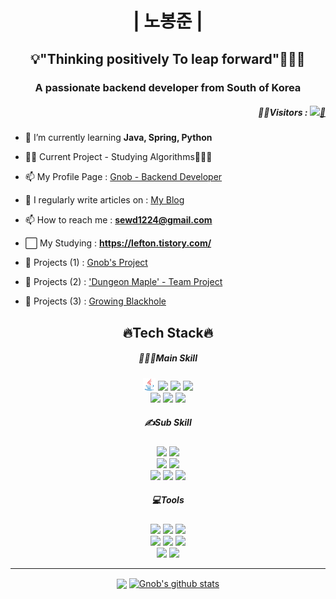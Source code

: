 <h1 align="center">| 노봉준 |</h1>
<h2 align="center">💡"Thinking positively To leap forward"🏃🏻‍♂️</h2>
<h3 align="center">A passionate backend developer from South of Korea</h3>

<h5 align="right"> 🖐🏻Visitors : <a href="https://hits.seeyoufarm.com"><img src="https://hits.seeyoufarm.com/api/count/incr/badge.svg?url=https%3A%2F%2Fgithub.com%2FMontep95&count_bg=%236CE09A&title_bg=%23555555&icon=&icon_color=%23E7E7E7&title=View&edge_flat=false"/>🎇</a></h5>

- 🌱 I’m currently learning **Java, Spring, Python**

- 🐱‍🏍 Current Project - Studying Algorithms🧑🏻‍💻

- 📫 My Profile Page : [Gnob - Backend Developer](https://montep95.github.io/MyPage/)

- 📝 I regularly write articles on : [My Blog](https://lefton.tistory.com/)

- 📫 How to reach me : **sewd1224@gmail.com**


- ⬜️ My Studying : **https://lefton.tistory.com/**

- 📄 Projects (1) : [Gnob's Project](http://gnob.shop) 

- 📄 Projects (2) : ['Dungeon Maple' - Team Project](https://maplestoryworlds.nexon.com/play/13d018ce197645d584cc4ec57bef45ae)

- 📄 Projects (3) : [Growing Blackhole](https://m.youtube.com/shorts/5oUQBDzKEyQ)

<h2 align="center">🔥Tech Stack🔥</h2>

<h5 align="center"> 👩🏻‍💻Main Skill </h5>
<p align="center">

<img src="https://raw.githubusercontent.com/devicons/devicon/master/icons/java/java-original.svg" alt="java" width="20" height="20"/>
<img src="https://img.shields.io/badge/Java-007396?style=flat&logo=JAVA&logoColor=white"/>
<img src="https://img.shields.io/badge/Android-3DDC84?style=flat&logo=Android&logoColor=black"/>
<img src="https://img.shields.io/badge/Python-3776AB?style=flat&logo=Python&logoColor=white"/>
<br/>

<img src="https://img.shields.io/badge/HTML-E34F26?style=flat&logo=HTML5&logoColor=black"/>
<img src="https://img.shields.io/badge/CSS-1572B6?style=flat&logo=CSS3&logoColor=black"/>
<img src="https://img.shields.io/badge/JavaScript-F7DF1E?style=flat&logo=JavaScript&logoColor=black"/>
<br/>

</p>

<h5 align="center"> ✍Sub Skill </h5>
<p align="center">

<!-- <img src="https://img.shields.io/badge/Spring-6DB33F?style=flat&logo=Spring&logoColor=white"/> -->
<img src="https://img.shields.io/badge/Unity-FFFFFF?style=flat&logo=Unity&logoColor=black"/>
<img src="https://img.shields.io/badge/C Sharp-F7DF1E?style=flat&logo=C Sharp&logoColor=black"/>
<br/>
<img src="https://img.shields.io/badge/React-61DAFB?style=flat&logo=React&logoColor=black"/>
<img src="https://img.shields.io/badge/MongoDB-47A248?style=flat&logo=MongoDB&logoColor=white"/>
<br/>

<!-- <img src="https://img.shields.io/badge/Firebase-FFCA28?style=flat&logo=Firebase&logoColor=red"/> -->
<!-- <img src="https://img.shields.io/badge/MySQL-4479A1?style=flat&logo=MySQL&logoColor=white"/> -->

<img src="https://img.shields.io/badge/Flask-000000?style=flat&logo=Flask&logoColor=white"/>
<img src="https://img.shields.io/badge/Expo-000020?style=flat&logo=Expo&logoColor=white"/>
<img src="https://img.shields.io/badge/Lua-2C2D72?style=flat&logo=Lua&logoColor=white"/>


</p>

<h5 align="center"> 💻Tools </h5>
<p align="center">

<img src="https://img.shields.io/badge/Eclipse-2C2255?style=flat&logo=Eclipse IDE&logoColor=white"/>
<img src="https://img.shields.io/badge/VSCode-007ACC?style=flat&logo=Visual Studio Code&logoColor=white"/>
<img src="https://img.shields.io/badge/IntelliJ-000000?style=flat&logo=IntelliJ IDEA&logoColor=blue"/>
<br/>


<img src="https://img.shields.io/badge/PyCharm-000000?style=flat&logo=PyCharm&logoColor=green"/>
<img src="https://img.shields.io/badge/VisualStudio-5C2D91?style=flat&logo=Visual Studio&logoColor=black"/>
<img src="https://img.shields.io/badge/Android Studio-3DDC84?style=flat&logo=Android Studio&logoColor=green"/>
<br/>

<img src="https://img.shields.io/badge/GitHub-181717?style=flat&logo=GitHub&logoColor=white"/>
<img src="https://img.shields.io/badge/Slack-4A154B?style=flat&logo=Slack&logoColor=skyblue"/>

</p>
<hr>

<div align=center>

<!--
일반 Top Langs와 Gnob's Github stats 출력
![Top Langs](https://github-readme-stats.vercel.app/api/top-langs/?username=Montep95&layout=compact&theme=highcontrast)
![Gnob's GitHub stats](https://github-readme-stats.vercel.app/api?username=Montep95&theme=highcontrast&show_icons=true)
-->
  
<!--(개선) Top Langs와 Gnob's Github stats을 한 단락에 함께 출력-->
<a href="https://github.com/Montep95"><img align="center" style="height:150px" src="https://github-readme-stats.vercel.app/api/top-langs/?username=Montep95&layout=compact&theme=github_dark&hide_border=true" /></a> 
<a href="https://github.com/Montep95"><img align="center" style="height:180px" src="https://github-readme-stats.vercel.app/api?username=Montep95&show_icons=true&include_all_commits=true&theme=github_dark&hide_border=true" alt="Gnob's github stats" /></a>
  
</div>
